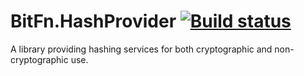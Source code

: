 BitFn.HashProvider [![Build status](https://ci.appveyor.com/api/projects/status/boantb49hljjqq6m)](https://ci.appveyor.com/project/dlras2/hashprovider)
======
A library providing hashing services for both cryptographic and non-cryptographic use.
